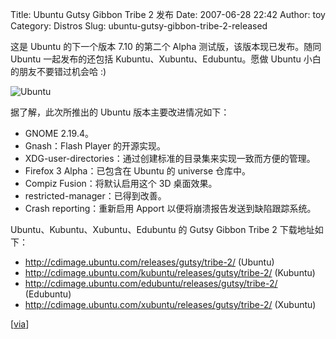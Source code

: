 Title: Ubuntu Gutsy Gibbon Tribe 2 发布
Date: 2007-06-28 22:42
Author: toy
Category: Distros
Slug: ubuntu-gutsy-gibbon-tribe-2-released

这是 Ubuntu 的下一个版本 7.10 的第二个 Alpha
测试版，该版本现已发布。随同 Ubuntu 一起发布的还包括
Kubuntu、Xubuntu、Edubuntu。愿做 Ubuntu 小白的朋友不要错过机会哈 :)

![Ubuntu](http://i.linuxtoy.org/i/logo/ubuntu.png)

据了解，此次所推出的 Ubuntu 版本主要改进情况如下：

-   GNOME 2.19.4。
-   Gnash：Flash Player 的开源实现。
-   XDG-user-directories：通过创建标准的目录集来实现一致而方便的管理。
-   Firefox 3 Alpha：已包含在 Ubuntu 的 universe 仓库中。
-   Compiz Fusion：将默认启用这个 3D 桌面效果。
-   restricted-manager：已得到改善。
-   Crash reporting：重新启用 Apport 以便将崩溃报告发送到缺陷跟踪系统。

Ubuntu、Kubuntu、Xubuntu、Edubuntu 的 Gutsy Gibbon Tribe 2
下载地址如下：

-   <http://cdimage.ubuntu.com/releases/gutsy/tribe-2/> (Ubuntu)
-   <http://cdimage.ubuntu.com/kubuntu/releases/gutsy/tribe-2/>
    (Kubuntu)
-   <http://cdimage.ubuntu.com/edubuntu/releases/gutsy/tribe-2/>
    (Edubuntu)
-   <http://cdimage.ubuntu.com/xubuntu/releases/gutsy/tribe-2/>
    (Xubuntu)

[[via](http://www.ubuntu.com/testing/tribe2)]
